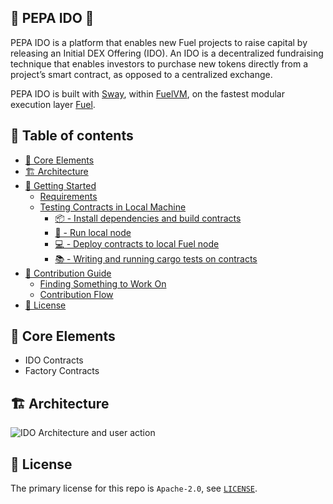 ## 💸 PEPA IDO 💸

PEPA IDO is a platform that enables new Fuel projects to raise capital by releasing an Initial DEX Offering (IDO). An IDO is a decentralized fundraising technique that enables investors to purchase new tokens directly from a project’s smart contract, as opposed to a centralized exchange.


PEPA IDO is built with [Sway](https://github.com/FuelLabs/sway), within [FuelVM](https://github.com/FuelLabs/fuel-specs), on the fastest modular execution layer [Fuel](https://fuel-labs.ghost.io/introducing-fuel-the-fastest-modular-execution-layer/). 

## 📗 Table of contents

- [🎯 Core Elements](#-core-elements)
- [🏗️ Architecture](#%EF%B8%8F-architecture)
- [🚀 Getting Started](./docs/GETTING_STARTED.md)
  - [Requirements](./docs/GETTING_STARTED.md#requirements)
  - [Testing Contracts in Local Machine](./docs/GETTING_STARTED.md#testing-contracts-in-local-machine)
    - [📦 - Install dependencies and build contracts](./docs/GETTING_STARTED.md#install-dependencies-and-build-contracts)
    - [📒 - Run local node](./docs/GETTING_STARTED.md#run-local-node)
    - [💻 - Deploy contracts to local Fuel node](./docs/GETTING_STARTED.md#deploy-contracts-to-local-fuel-node-with)
    - [📚 - Writing and running cargo tests on contracts](./docs/GETTING_STARTED.md#writing-and-running-cargo-tests-on-contracts)
- [🐽 Contribution Guide](./docs/CONTRIBUTING.md)
  - [Finding Something to Work On](./docs/CONTRIBUTING.md#finding-something-to-work-on)
  - [Contribution Flow](./docs/CONTRIBUTING.md#contribution-flow)
- [📜 License](#-license)

## 🎯 Core Elements

- IDO Contracts
- Factory Contracts

## 🏗️ Architecture

![IDO Architecture and user action](https://i.imgur.com/nXuNm5W.png)

## 📜 License

The primary license for this repo is `Apache-2.0`, see [`LICENSE`](./LICENSE).
